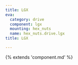 ```yaml
---
title: LGX
eva:
  category: drive
  component: lgx
  mounting: hex_nuts
  name: hex_nuts.drive.lgx
title: LGX

---
```


{% extends 'component.md' %}